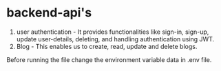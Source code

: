 # backend-api's
1. user authentication -  It provides functionalities like sign-in, sign-up, update user-details, deleting, and handling authentication using JWT.
2. Blog - This enables us to create, read, update and delete blogs.

Before running the file change the environment variable data in .env file.